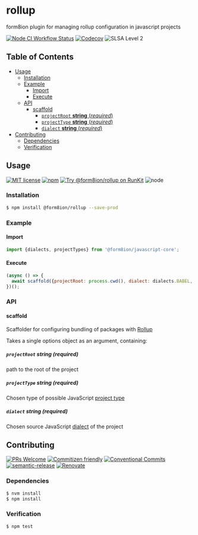 # rollup

form8ion plugin for managing rollup configuration in javascript projects

<!--status-badges start -->

[![Node CI Workflow Status][github-actions-ci-badge]][github-actions-ci-link]
[![Codecov][coverage-badge]][coverage-link]
![SLSA Level 2][slsa-badge]

<!--status-badges end -->

## Table of Contents

* [Usage](#usage)
  * [Installation](#installation)
  * [Example](#example)
    * [Import](#import)
    * [Execute](#execute)
  * [API](#api)
    * [scaffold](#scaffold)
      * [`projectRoot` __string__ (_required_)](#projectroot-string-required)
      * [`projectType` __string__ (_required_)](#projecttype-string-required)
      * [`dialect` __string__ (_required_)](#dialect-string-required)
* [Contributing](#contributing)
  * [Dependencies](#dependencies)
  * [Verification](#verification)

## Usage

<!--consumer-badges start -->

[![MIT license][license-badge]][license-link]
[![npm][npm-badge]][npm-link]
[![Try @form8ion/rollup on RunKit][runkit-badge]][runkit-link]
![node][node-badge]

<!--consumer-badges end -->

### Installation

```sh
$ npm install @form8ion/rollup --save-prod
```

### Example

#### Import

```javascript
import {dialects, projectTypes} from '@form8ion/javascript-core';
```

#### Execute

```javascript
(async () => {
  await scaffold({projectRoot: process.cwd(), dialect: dialects.BABEL, projectType: projectTypes.PACKAGE});
})();
```

### API

#### scaffold

Scaffolder for configuring bundling of packages with [Rollup](https://rollupjs.org/guide/en/)

Takes a single options object as an argument, containing:

##### `projectRoot` __string__ (_required_)

path to the root of the project

##### `projectType` __string__ (_required_)

Chosen type of possible JavaScript [project type](https://github.com/form8ion/javascript-core#projecttypes)

##### `dialect` __string__ (_required_)

Chosen source JavaScript [dialect](https://github.com/form8ion/javascript-core#dialects)
of the project

## Contributing

<!--contribution-badges start -->

[![PRs Welcome][PRs-badge]][PRs-link]
[![Commitizen friendly][commitizen-badge]][commitizen-link]
[![Conventional Commits][commit-convention-badge]][commit-convention-link]
[![semantic-release][semantic-release-badge]][semantic-release-link]
[![Renovate][renovate-badge]][renovate-link]

<!--contribution-badges end -->

### Dependencies

```sh
$ nvm install
$ npm install
```

### Verification

```sh
$ npm test
```

[PRs-link]: http://makeapullrequest.com

[PRs-badge]: https://img.shields.io/badge/PRs-welcome-brightgreen.svg

[commitizen-link]: http://commitizen.github.io/cz-cli/

[commitizen-badge]: https://img.shields.io/badge/commitizen-friendly-brightgreen.svg

[commit-convention-link]: https://conventionalcommits.org

[commit-convention-badge]: https://img.shields.io/badge/Conventional%20Commits-1.0.0-yellow.svg

[semantic-release-link]: https://github.com/semantic-release/semantic-release

[semantic-release-badge]: https://img.shields.io/badge/semantic--release-angular-e10079?logo=semantic-release

[renovate-link]: https://renovatebot.com

[renovate-badge]: https://img.shields.io/badge/renovate-enabled-brightgreen.svg?logo=renovatebot

[github-actions-ci-link]: https://github.com/form8ion/rollup/actions?query=workflow%3A%22Node.js+CI%22+branch%3Amaster

[github-actions-ci-badge]: https://img.shields.io/github/actions/workflow/status/form8ion/rollup/node-ci.yml.svg?branch=master&logo=github

[license-link]: LICENSE

[license-badge]: https://img.shields.io/github/license/form8ion/rollup.svg

[npm-link]: https://www.npmjs.com/package/@form8ion/rollup

[npm-badge]: https://img.shields.io/npm/v/@form8ion/rollup.svg

[runkit-link]: https://npm.runkit.com/@form8ion/rollup

[runkit-badge]: https://badge.runkitcdn.com/@form8ion/rollup.svg

[node-badge]: https://img.shields.io/node/v/@form8ion/rollup?logo=node.js

[coverage-link]: https://codecov.io/github/form8ion/rollup

[coverage-badge]: https://img.shields.io/codecov/c/github/form8ion/rollup?logo=codecov

[slsa-badge]: https://slsa.dev/images/gh-badge-level2.svg
